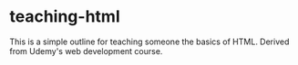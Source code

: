 # teaching-html
This is a simple outline for teaching someone the basics of HTML. Derived from Udemy's web development course.
